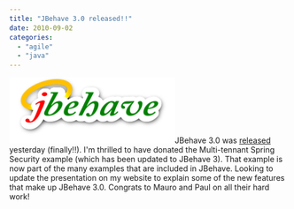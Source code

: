 ```yaml
---
title: "JBehave 3.0 released!!"
date: 2010-09-02
categories: 
  - "agile"
  - "java"
---
```


[![jbehave logo](images/jbehave-logo.png "jbehave-logo")](http://brianrepko.wordpress.com/wp-content/uploads/2010/09/jbehave-logo.png)JBehave 3.0 was [released](http://jbehave.org/2010/08/31/jbehave-3-0-released/) yesterday (finally!!). I'm thrilled to have donated the Multi-tennant Spring Security example (which has been updated to JBehave 3). That example is now part of the many examples that are included in JBehave. Looking to update the presentation on my website to explain some of the new features that make up JBehave 3.0. Congrats to Mauro and Paul on all their hard work!
